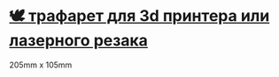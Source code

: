 # [🕊 трафарет для 3d принтера или лазерного резака](https://github.com/ksevelyar/stop-war/blob/main/%D0%BD%D0%B5%D1%82-%D0%B2%D0%BE%D0%B9%D0%BD%D0%B5.stl)

205mm x 105mm
